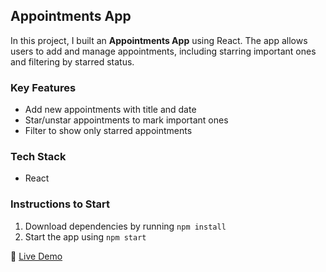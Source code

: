 ## Appointments App

In this project, I built an **Appointments App** using React. The app allows users to add and manage appointments, including starring important ones and filtering by starred status.

### Key Features
- Add new appointments with title and date
- Star/unstar appointments to mark important ones
- Filter to show only starred appointments

### Tech Stack
- React

### Instructions to Start
1. Download dependencies by running `npm install`
2. Start the app using `npm start`

🔗 [Live Demo](https://adarshe8.ccbp.tech/)